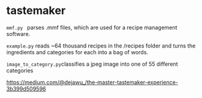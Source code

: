 # tastemaker 

```mmf.py ``` parses .mmf files, which are used for a recipe management software. 

```example.py``` reads ~64 thousand recipes in the /recipes folder and turns the ingredients and categories for each into a bag of words.

```image_to_category.py```classifies a jpeg image into one of 55 different categories

https://medium.com/@dejawu_/the-master-tastemaker-experience-3b399d509596

